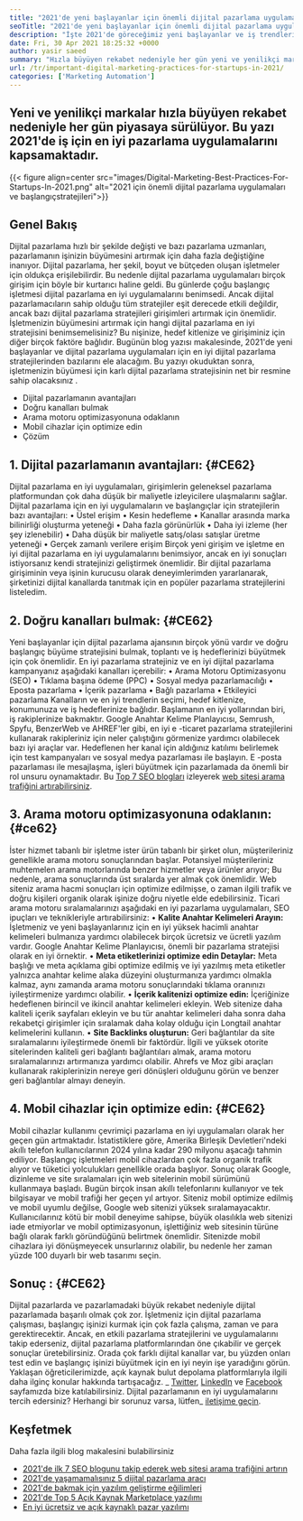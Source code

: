 ```yaml
---
title: "2021'de yeni başlayanlar için önemli dijital pazarlama uygulamaları" 
seoTitle: "2021'de yeni başlayanlar için önemli dijital pazarlama uygulamaları" 
description: "İşte 2021'de göreceğimiz yeni başlayanlar ve iş trendleri için birkaç dijital pazarlama uygulaması ve en iyi dijital pazarlama stratejileri." 
date: Fri, 30 Apr 2021 18:25:32 +0000
author: yasir saeed
summary: "Hızla büyüyen rekabet nedeniyle her gün yeni ve yenilikçi markalar piyasaya sürülüyor. Bu yazı 2021'de iş için en iyi pazarlama uygulamalarını kapsamaktadır." 
url: /tr/important-digital-marketing-practices-for-startups-in-2021/
categories: ['Marketing Automation']
---
```


## Yeni ve yenilikçi markalar hızla büyüyen rekabet nedeniyle her gün piyasaya sürülüyor. Bu yazı 2021'de iş için en iyi pazarlama uygulamalarını kapsamaktadır.

{{< figure align=center src="images/Digital-Marketing-Best-Practices-For-Startups-In-2021.png" alt="2021 için önemli dijital pazarlama uygulamaları ve başlangıç ​​stratejileri">}}


## **Genel Bakış** 
Dijital pazarlama hızlı bir şekilde değişti ve bazı pazarlama uzmanları, pazarlamanın işinizin büyümesini artırmak için daha fazla değiştiğine inanıyor. Dijital pazarlama, her şekil, boyut ve bütçeden oluşan işletmeler için oldukça erişilebilirdir. Bu nedenle dijital pazarlama uygulamaları birçok girişim için böyle bir kurtarıcı haline geldi.
Bu günlerde çoğu başlangıç ​​işletmesi dijital pazarlama en iyi uygulamalarını benimsedi. Ancak dijital pazarlamacıların sahip olduğu tüm stratejiler eşit derecede etkili değildir, ancak bazı dijital pazarlama stratejileri girişimleri artırmak için önemlidir. İşletmenizin büyümesini artırmak için hangi dijital pazarlama en iyi stratejisini benimsemelisiniz? Bu nişinize, hedef kitlenize ve girişiminiz için diğer birçok faktöre bağlıdır.
Bugünün blog yazısı makalesinde, 2021'de yeni başlayanlar ve dijital pazarlama uygulamaları için en iyi dijital pazarlama stratejilerinden bazılarını ele alacağım. Bu yazıyı okuduktan sonra, işletmenizin büyümesi için karlı dijital pazarlama stratejisinin net bir resmine sahip olacaksınız .
  * Dijital pazarlamanın avantajları
  * Doğru kanalları bulmak
  * Arama motoru optimizasyonuna odaklanın
  * Mobil cihazlar için optimize edin
  * Çözüm

## 1. **Dijital pazarlamanın avantajları:**    {#CE62}
Dijital pazarlama en iyi uygulamaları, girişimlerin geleneksel pazarlama platformundan çok daha düşük bir maliyetle izleyicilere ulaşmalarını sağlar. Dijital pazarlama için en iyi uygulamaların ve başlangıçlar için stratejilerin bazı avantajları:
• Üstel erişim
• Kesin hedefleme
• Kanallar arasında marka bilinirliği oluşturma yeteneği
• Daha fazla görünürlük
• Daha iyi izleme (her şey izlenebilir)
• Daha düşük bir maliyetle satış/olası satışlar üretme yeteneği
• Gerçek zamanlı verilere erişim
Birçok yeni girişim ve işletme en iyi dijital pazarlama en iyi uygulamalarını benimsiyor, ancak en iyi sonuçları istiyorsanız kendi stratejinizi geliştirmek önemlidir. Bir dijital pazarlama girişiminin veya işinin kurucusu olarak deneyimlerimden yararlanarak, şirketinizi dijital kanallarda tanıtmak için en popüler pazarlama stratejilerini listeledim.

## 2. **Doğru kanalları bulmak:**    {#CE62}
Yeni başlayanlar için dijital pazarlama ajansının birçok yönü vardır ve doğru başlangıç ​​büyüme stratejisini bulmak, toplantı ve iş hedeflerinizi büyütmek için çok önemlidir. En iyi pazarlama stratejiniz ve en iyi dijital pazarlama kampanyanız aşağıdaki kanalları içerebilir:
• Arama Motoru Optimizasyonu (SEO)
• Tıklama başına ödeme (PPC)
• Sosyal medya pazarlamacılığı
• Eposta pazarlama
• İçerik pazarlama
• Bağlı pazarlama
• Etkileyici pazarlama
Kanalların ve en iyi trendlerin seçimi, hedef kitlenize, konumunuza ve iş hedeflerinize bağlıdır.
Başlamanın en iyi yollarından biri, iş rakiplerinize bakmaktır. Google Anahtar Kelime Planlayıcısı, Semrush, Spyfu, BenzerWeb ve AHREF'ler gibi, en iyi e -ticaret pazarlama stratejilerini kullanarak rakipleriniz için neler çalıştığını görmenize yardımcı olabilecek bazı iyi araçlar var. Hedeflenen her kanal için aldığınız katılımı belirlemek için test kampanyaları ve sosyal medya pazarlaması ile başlayın. E -posta pazarlaması ile mesajlaşma, işleri büyütmek için pazarlamada da önemli bir rol unsuru oynamaktadır. Bu [Top 7 SEO blogları][1] izleyerek [web sitesi arama trafiğini artırabilirsiniz][1].

## 3. **Arama motoru optimizasyonuna odaklanın:**    {#ce62}
İster hizmet tabanlı bir işletme ister ürün tabanlı bir şirket olun, müşterileriniz genellikle arama motoru sonuçlarından başlar. Potansiyel müşterileriniz muhtemelen arama motorlarında benzer hizmetler veya ürünler arıyor; Bu nedenle, arama sonuçlarında üst sıralarda yer almak çok önemlidir. Web siteniz arama hacmi sonuçları için optimize edilmişse, o zaman ilgili trafik ve doğru kişileri organik olarak işinize doğru niyetle elde edebilirsiniz.
Ticari arama motoru sıralamalarınızı aşağıdaki en iyi pazarlama uygulamaları, SEO ipuçları ve teknikleriyle artırabilirsiniz:
• **Kalite Anahtar Kelimeleri Arayın:**  İşletmeniz ve yeni başlayanlarınız için en iyi yüksek hacimli anahtar kelimeleri bulmanıza yardımcı olabilecek birçok ücretsiz ve ücretli yazılım vardır. Google Anahtar Kelime Planlayıcısı, önemli bir pazarlama stratejisi olarak en iyi örnektir.
• **Meta etiketlerinizi optimize edin Detaylar:**  Meta başlığı ve meta açıklama gibi optimize edilmiş ve iyi yazılmış meta etiketler yalnızca anahtar kelime alaka düzeyini oluşturmanıza yardımcı olmakla kalmaz, aynı zamanda arama motoru sonuçlarındaki tıklama oranınızı iyileştirmenize yardımcı olabilir.
• **İçerik kalitenizi optimize edin:**  İçeriğinize hedeflenen birincil ve ikincil anahtar kelimeleri ekleyin. Web sitenize daha kaliteli içerik sayfaları ekleyin ve bu tür anahtar kelimeleri daha sonra daha rekabetçi girişimler için sıralamak daha kolay olduğu için Longtail anahtar kelimelerini kullanın.
• **Site Backlinks oluşturun:**  Geri bağlantılar da site sıralamalarını iyileştirmede önemli bir faktördür. İlgili ve yüksek otorite sitelerinden kaliteli geri bağlantı bağlantıları almak, arama motoru sıralamalarınızı artırmanıza yardımcı olabilir. Ahrefs ve Moz gibi araçları kullanarak rakiplerinizin nereye geri dönüşleri olduğunu görün ve benzer geri bağlantılar almayı deneyin.

## 4. **Mobil cihazlar için optimize edin:**    {#CE62}
Mobil cihazlar kullanımı çevrimiçi pazarlama en iyi uygulamaları olarak her geçen gün artmaktadır. İstatistiklere göre, Amerika Birleşik Devletleri'ndeki akıllı telefon kullanıcılarının 2024 yılına kadar 290 milyonu aşacağı tahmin ediliyor. Başlangıç ​​işletmeleri mobil cihazlardan çok fazla organik trafik alıyor ve tüketici yolculukları genellikle orada başlıyor. Sonuç olarak Google, dizinleme ve site sıralamaları için web sitelerinin mobil sürümünü kullanmaya başladı.
Bugün birçok insan akıllı telefonlarını kullanıyor ve tek bilgisayar ve mobil trafiği her geçen yıl artıyor. Siteniz mobil optimize edilmiş ve mobil uyumlu değilse, Google web sitenizi yüksek sıralamayacaktır. Kullanıcılarınız kötü bir mobil deneyime sahipse, büyük olasılıkla web sitenizi iade etmiyorlar ve mobil optimizasyonun, işlettiğiniz web sitesinin türüne bağlı olarak farklı göründüğünü belirtmek önemlidir. Sitenizde mobil cihazlara iyi dönüşmeyecek unsurlarınız olabilir, bu nedenle her zaman yüzde 100 duyarlı bir web tasarımı seçin.

## **Sonuç** :   {#CE62}
Dijital pazarlarda ve pazarlamadaki büyük rekabet nedeniyle dijital pazarlamada başarılı olmak çok zor. İşletmeniz için dijital pazarlama çalışması, başlangıç ​​işinizi kurmak için çok fazla çalışma, zaman ve para gerektirecektir. Ancak, en etkili pazarlama stratejilerini ve uygulamalarını takip ederseniz, dijital pazarlama platformlarından öne çıkabilir ve gerçek sonuçlar üretebilirsiniz. Orada çok farklı dijital kanallar var, bu yüzden onları test edin ve başlangıç ​​işinizi büyütmek için en iyi neyin işe yaradığını görün. Yaklaşan öğreticilerimizde, açık kaynak bulut depolama platformlarıyla ilgili daha ilginç konular hakkında tartışacağız.
_ [Twitter][2], [LinkedIn][3] ve [Facebook][4] sayfamızda bize katılabilirsiniz. Dijital pazarlamanın en iyi uygulamalarını tercih edersiniz? Herhangi bir sorunuz varsa, lütfen_ [iletişime geçin][5].

## Keşfetmek
Daha fazla ilgili blog makalesini bulabilirsiniz
  * [2021'de ilk 7 SEO blogunu takip ederek web sitesi arama trafiğini artırın][1]
  * [2021'de yaşamamalısınız 5 dijital pazarlama aracı][6]
  * [2021'de bakmak için yazılım geliştirme eğilimleri][7]
  * [2021'de Top 5 Açık Kaynak Marketplace yazılımı][8]
  * [En iyi ücretsiz ve açık kaynaklı pazar yazılımı][9]

  
[1]: https://blog.containerize.com/blogging/increase-website-search-traffic-by-following-top-7-seo-blogs/
[2]: https://twitter.com/containerize_co
[3]: https://www.linkedin.com/company/containerize/
[4]: http://facebook.com/containerize
[5]: mailto:yasir.saeed@aspose.com
[6]: https://blog.containerize.com/2021/01/03/5-digital-marketing-tools-you-shouldn%e2%80%99t-live-without-in-2021/
[7]: https://blog.containerize.com/marketplace/top-5-open-source-marketplace-software-in-2021/
[8]: https://blog.containerize.com/content-management/integrate-mautic-with-joomla-for-marketing-automation/
[9]: https://products.containerize.com/marketplace/
